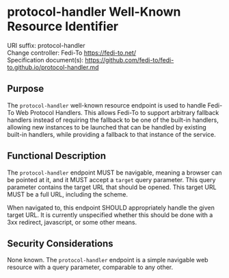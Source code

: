 # protocol-handler Well-Known Resource Identifier

URI suffix: protocol-handler  
Change controller: Fedi-To https://fedi-to.net/  
Specification document(s): https://github.com/fedi-to/fedi-to.github.io/protocol-handler.md

## Purpose

The `protocol-handler` well-known resource endpoint is used to handle Fedi-To
Web Protocol Handlers. This allows Fedi-To to support arbitrary fallback
handlers instead of requiring the fallback to be one of the built-in handlers,
allowing new instances to be launched that can be handled by existing built-in
handlers, while providing a fallback to that instance of the service.

## Functional Description

The `protocol-handler` endpoint MUST be navigable, meaning a browser can be
pointed at it, and it MUST accept a `target` query parameter. This query
parameter contains the target URL that should be opened. This target URL MUST
be a full URL, including the scheme.

When navigated to, this endpoint SHOULD appropriately handle the given target
URL. It is currently unspecified whether this should be done with a 3xx
redirect, javascript, or some other means.

## Security Considerations

None known. The `protocol-handler` endpoint is a simple navigable web resource
with a query parameter, comparable to any other.


